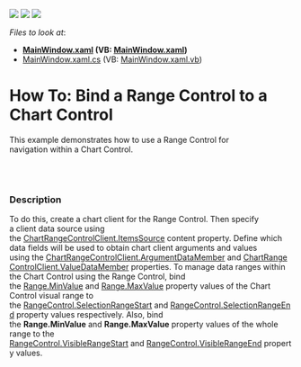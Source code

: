 <!-- default badges list -->
![](https://img.shields.io/endpoint?url=https://codecentral.devexpress.com/api/v1/VersionRange/128568789/22.2.2%2B)
[![](https://img.shields.io/badge/Open_in_DevExpress_Support_Center-FF7200?style=flat-square&logo=DevExpress&logoColor=white)](https://supportcenter.devexpress.com/ticket/details/T397808)
[![](https://img.shields.io/badge/📖_How_to_use_DevExpress_Examples-e9f6fc?style=flat-square)](https://docs.devexpress.com/GeneralInformation/403183)
<!-- default badges end -->
<!-- default file list -->
*Files to look at*:

* **[MainWindow.xaml](./CS/GoldPrices/MainWindow.xaml) (VB: [MainWindow.xaml](./VB/GoldPrices/MainWindow.xaml))**
* [MainWindow.xaml.cs](./CS/GoldPrices/MainWindow.xaml.cs) (VB: [MainWindow.xaml.vb](./VB/GoldPrices/MainWindow.xaml.vb))
<!-- default file list end -->
# How To: Bind a Range Control to a Chart Control 


<p>This example demonstrates how to use a Range Control for navigation within a Chart Control.</p>
<p><br><br></p>


<h3>Description</h3>

<p>To do this, create a chart client for the Range Control. Then specify a&nbsp;client&nbsp;data source using the&nbsp;<a href="https://documentation.devexpress.com/#WPF/DevExpressXpfChartsRangeControlClientChartRangeControlClient_ItemsSourcetopic">ChartRangeControlClient.ItemsSource</a>&nbsp;content&nbsp;property. Define which data fields will be used to obtain chart client arguments and values using&nbsp;the&nbsp;<a href="https://documentation.devexpress.com/#WPF/DevExpressXpfChartsRangeControlClientChartRangeControlClient_ArgumentDataMembertopic">ChartRangeControlClient.ArgumentDataMember</a>&nbsp;and&nbsp;<a href="https://documentation.devexpress.com/#WPF/DevExpressXpfChartsRangeControlClientChartRangeControlClient_ValueDataMembertopic">ChartRangeControlClient.ValueDataMember</a>&nbsp;properties. To manage data ranges within the Chart Control using the Range Control, bind the&nbsp;<a href="https://documentation.devexpress.com/#WPF/DevExpressXpfChartsRange_MinValuetopic">Range.MinValue</a>&nbsp;and&nbsp;<a href="https://documentation.devexpress.com/#WPF/DevExpressXpfChartsRange_MaxValuetopic">Range.MaxValue</a>&nbsp;property values of the Chart Control visual range to the&nbsp;<a href="https://documentation.devexpress.com/#WPF/DevExpressXpfEditorsRangeControlRangeControl_SelectionRangeStarttopic">RangeControl.SelectionRangeStart</a>&nbsp;and&nbsp;<a href="https://documentation.devexpress.com/#WPF/DevExpressXpfEditorsRangeControlRangeControl_SelectionRangeEndtopic">RangeControl.SelectionRangeEnd</a>&nbsp;property values respectively. Also, bind the&nbsp;<strong>Range.MinValue</strong>&nbsp;and&nbsp;<strong>Range.MaxValue</strong>&nbsp;property values of the whole range to the <a href="https://documentation.devexpress.com/#WPF/DevExpressXpfEditorsRangeControlRangeControl_VisibleRangeStarttopic">RangeControl.VisibleRangeStart</a>&nbsp;and&nbsp;<a href="https://documentation.devexpress.com/#WPF/DevExpressXpfEditorsRangeControlRangeControl_VisibleRangeEndtopic">RangeControl.VisibleRangeEnd</a>&nbsp;property values.</p>

<br/>



